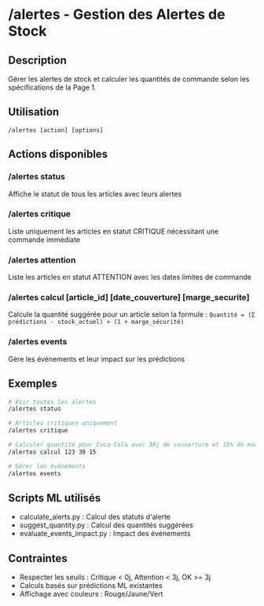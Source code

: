 # /alertes - Gestion des Alertes de Stock

## Description
Gérer les alertes de stock et calculer les quantités de commande selon les spécifications de la Page 1.

## Utilisation
```
/alertes [action] [options]
```

## Actions disponibles

### /alertes status
Affiche le statut de tous les articles avec leurs alertes

### /alertes critique
Liste uniquement les articles en statut CRITIQUE nécessitant une commande immédiate

### /alertes attention  
Liste les articles en statut ATTENTION avec les dates limites de commande

### /alertes calcul [article_id] [date_couverture] [marge_securite]
Calcule la quantité suggérée pour un article selon la formule :
`Quantité = (Σ prédictions - stock_actuel) × (1 + marge_sécurité)`

### /alertes events
Gère les événements et leur impact sur les prédictions

## Exemples
```bash
# Voir toutes les alertes
/alertes status

# Articles critiques uniquement
/alertes critique

# Calculer quantité pour Coca-Cola avec 30j de couverture et 15% de marge
/alertes calcul 123 30 15

# Gérer les événements
/alertes events
```

## Scripts ML utilisés
- calculate_alerts.py : Calcul des statuts d'alerte
- suggest_quantity.py : Calcul des quantités suggérées  
- evaluate_events_impact.py : Impact des événements

## Contraintes
- Respecter les seuils : Critique < 0j, Attention < 3j, OK >= 3j
- Calculs basés sur prédictions ML existantes
- Affichage avec couleurs : Rouge/Jaune/Vert